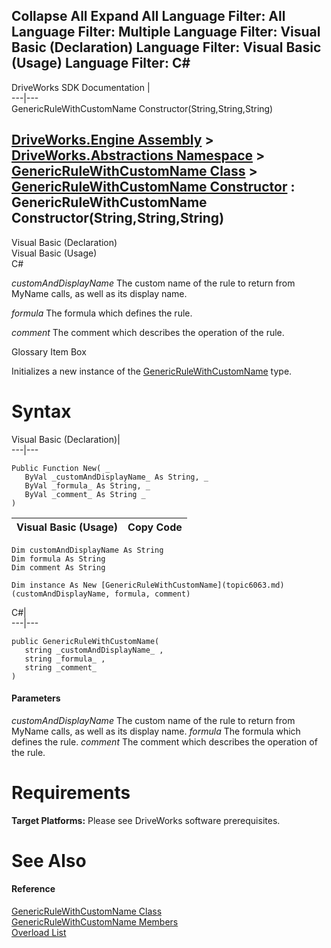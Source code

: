 Collapse All Expand All Language Filter: All  Language Filter: Multiple  Language Filter: Visual Basic (Declaration) Language Filter: Visual Basic (Usage) Language Filter: C#  
---  
DriveWorks SDK Documentation  |   
---|---  
GenericRuleWithCustomName Constructor(String,String,String)   
  
[DriveWorks.Engine Assembly](topic2156.md) > [DriveWorks.Abstractions Namespace](topic5939.md) > [GenericRuleWithCustomName Class](topic6063.md) > [GenericRuleWithCustomName Constructor](topic6069.md) : GenericRuleWithCustomName Constructor(String,String,String)  
---  
  
Visual Basic (Declaration)    
Visual Basic (Usage)    
C# 

_customAndDisplayName_
    The custom name of the rule to return from MyName calls, as well as its display name.

_formula_
    The formula which defines the rule.

_comment_
    The comment which describes the operation of the rule.

Glossary Item Box

Initializes a new instance of the [GenericRuleWithCustomName](topic6063.md) type. 

# Syntax

Visual Basic (Declaration)|   
---|---  
      
    
    Public Function New( _
       ByVal _customAndDisplayName_ As String, _
       ByVal _formula_ As String, _
       ByVal _comment_ As String _
    )  
  
Visual Basic (Usage)| Copy Code  
---|---  
      
    
    Dim customAndDisplayName As String
    Dim formula As String
    Dim comment As String
     
    Dim instance As New [GenericRuleWithCustomName](topic6063.md)(customAndDisplayName, formula, comment)  
  
C#|   
---|---  
      
    
    public GenericRuleWithCustomName( 
       string _customAndDisplayName_ ,
       string _formula_ ,
       string _comment_
    )  
  
#### Parameters

 _customAndDisplayName_
    The custom name of the rule to return from MyName calls, as well as its display name.
_formula_
    The formula which defines the rule.
_comment_
    The comment which describes the operation of the rule.

# Requirements

**Target Platforms:** Please see DriveWorks software prerequisites.

# See Also

#### Reference

[GenericRuleWithCustomName Class](topic6063.md)   
[GenericRuleWithCustomName Members](topic6064.md)   
[Overload List](topic6069.md)


